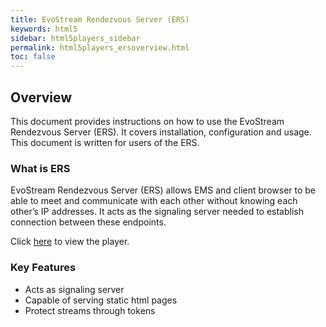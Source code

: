 ```yaml
---
title: EvoStream Rendezvous Server (ERS)
keywords: html5
sidebar: html5players_sidebar
permalink: html5players_ersoverview.html
toc: false
---
```




## Overview

This document provides instructions on how to use the EvoStream Rendezvous Server (ERS). It covers installation, configuration and usage. This document is written for users of the ERS.



### What is ERS

EvoStream Rendezvous Server (ERS) allows EMS and client browser to be able to meet and communicate with each other without knowing each other’s IP addresses. It acts as the signaling server needed to establish connection between these endpoints.

Click [here](http://ers.evostream.com:5050/demo/evoplayersv5.html) to view the player. 



### Key Features

- Acts as signaling server
- Capable of serving static html pages
- Protect streams through tokens


